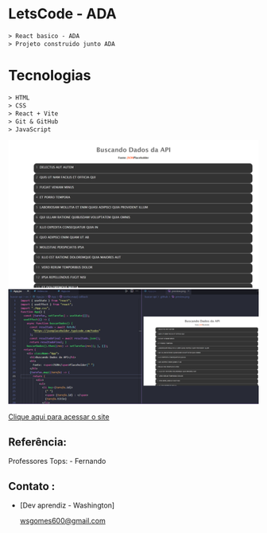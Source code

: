 # LetsCode - ADA 
    > React basico - ADA
    > Projeto construido junto ADA

#  Tecnologias
    > HTML 
    > CSS
    > React + Vite
    > Git & GitHub
    > JavaScript


 ![preview](./.github/preview.png)
 ![preview](./.github/preview01.png)
 


[Clique aqui para acessar o site](https://washingtongomes.github.io/xxx/)


## Referência:

Professores Tops:
    - Fernando 

## Contato :
- [Dev aprendiz - Washington]

    wsgomes600@gmail.com